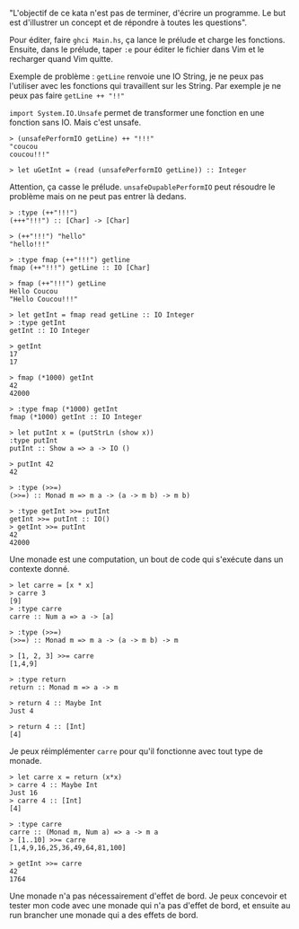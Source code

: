 "L'objectif de ce kata n'est pas de terminer, d'écrire un programme. Le but est
d'illustrer un concept et de répondre à toutes les questions".

Pour éditer, faire `ghci Main.hs`, ça lance le prélude et charge les fonctions. Ensuite, dans le prélude, taper `:e` pour éditer le fichier dans Vim et le recharger quand Vim quitte.

Exemple de problème : `getLine` renvoie une IO String, je ne peux pas l'utiliser avec les fonctions qui travaillent sur les String. Par exemple je ne peux pas faire `getLine ++ "!!"`

`import System.IO.Unsafe` permet de transformer une fonction en une fonction sans IO. Mais c'est unsafe.

    > (unsafePerformIO getLine) ++ "!!!"
    "coucou
    coucou!!!"

    > let uGetInt = (read (unsafePerformIO getLine)) :: Integer

Attention, ça casse le prélude. `unsafeDupablePerformIO` peut résoudre le problème mais on ne peut pas entrer là dedans.

    > :type (++"!!!")
    (+++"!!!") :: [Char] -> [Char]

    > (++"!!!") "hello"
    "hello!!!"

    > :type fmap (++"!!!") getline
    fmap (++"!!!") getLine :: IO [Char]

    > fmap (++"!!!") getLine
    Hello Coucou
    "Hello Coucou!!!"

    > let getInt = fmap read getLine :: IO Integer
    > :type getInt
    getInt :: IO Integer

    > getInt
    17
    17

    > fmap (*1000) getInt
    42
    42000

    > :type fmap (*1000) getInt
    fmap (*1000) getInt :: IO Integer

    > let putInt x = (putStrLn (show x))
    :type putInt
    putInt :: Show a => a -> IO ()

    > putInt 42
    42

    > :type (>>=)
    (>>=) :: Monad m => m a -> (a -> m b) -> m b)

    > :type getInt >>= putInt
    getInt >>= putInt :: IO()
    > getInt >>= putInt
    42
    42000

Une monade est une computation, un bout de code qui s'exécute dans un contexte donné.

    > let carre = [x * x]
    > carre 3
    [9]
    > :type carre
    carre :: Num a => a -> [a]

    > :type (>>=)
    (>>=) :: Monad m => m a -> (a -> m b) -> m

    > [1, 2, 3] >>= carre
    [1,4,9]

    > :type return
    return :: Monad m => a -> m

    > return 4 :: Maybe Int
    Just 4

    > return 4 :: [Int]
    [4]

Je peux réimplémenter `carre` pour qu'il fonctionne avec tout type de monade.

    > let carre x = return (x*x)
    > carre 4 :: Maybe Int
    Just 16
    > carre 4 :: [Int]
    [4]

    > :type carre
    carre :: (Monad m, Num a) => a -> m a
    > [1..10] >>= carre
    [1,4,9,16,25,36,49,64,81,100]

    > getInt >>= carre
    42
    1764

Une monade n'a pas nécessairement d'effet de bord. Je peux concevoir et tester mon code avec une monade qui n'a pas d'effet de bord, et ensuite au run brancher une monade qui a des effets de bord.
